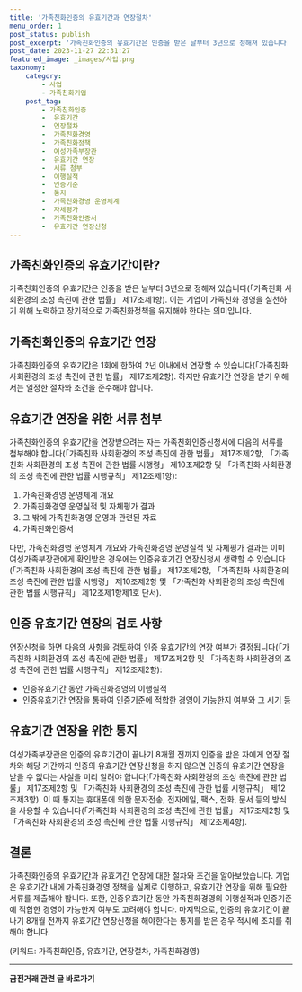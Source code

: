 ```yaml
---
title: '가족친화인증의 유효기간과 연장절차'
menu_order: 1
post_status: publish
post_excerpt: '가족친화인증의 유효기간은 인증을 받은 날부터 3년으로 정해져 있습니다  가족친화 사회환경의 조성 촉진에 관한 법률  제17조제1항 . 이는 기업이 가족친화 경영을 실천하기 위해 노력하고 장기적으로 가족친화정책을 유지해야 한다는 의미입니다.'
post_date: 2023-11-27 22:31:27
featured_image: _images/사업.png
taxonomy:
    category:
        - 사업
        - 가족친화기업
    post_tag:
        - 가족친화인증
        -  유효기간
        -  연장절차
        -  가족친화경영
        -  가족친화정책
        -  여성가족부장관
        -  유효기간 연장
        -  서류 첨부
        -  이행실적
        -  인증기준
        -  통지
        -  가족친화경영 운영체계
        -  자체평가
        -  가족친화인증서
        -  유효기간 연장신청
---
```



## 가족친화인증의 유효기간이란?
가족친화인증의 유효기간은 인증을 받은 날부터 3년으로 정해져 있습니다(「가족친화 사회환경의 조성 촉진에 관한 법률」 제17조제1항). 이는 기업이 가족친화 경영을 실천하기 위해 노력하고 장기적으로 가족친화정책을 유지해야 한다는 의미입니다.

## 가족친화인증의 유효기간 연장
가족친화인증의 유효기간은 1회에 한하여 2년 이내에서 연장할 수 있습니다(「가족친화 사회환경의 조성 촉진에 관한 법률」 제17조제2항). 하지만 유효기간 연장을 받기 위해서는 일정한 절차와 조건을 준수해야 합니다.

## 유효기간 연장을 위한 서류 첨부
가족친화인증의 유효기간을 연장받으려는 자는 가족친화인증신청서에 다음의 서류를 첨부해야 합니다(「가족친화 사회환경의 조성 촉진에 관한 법률」 제17조제2항, 「가족친화 사회환경의 조성 촉진에 관한 법률 시행령」 제10조제2항 및 「가족친화 사회환경의 조성 촉진에 관한 법률 시행규칙」 제12조제1항):
1. 가족친화경영 운영체계 개요
2. 가족친화경영 운영실적 및 자체평가 결과
3. 그 밖에 가족친화경영 운영과 관련된 자료
4. 가족친화인증서

다만, 가족친화경영 운영체계 개요와 가족친화경영 운영실적 및 자체평가 결과는 이미 여성가족부장관에게 확인받은 경우에는 인증유효기간 연장신청시 생략할 수 있습니다(「가족친화 사회환경의 조성 촉진에 관한 법률」 제17조제2항, 「가족친화 사회환경의 조성 촉진에 관한 법률 시행령」 제10조제2항 및 「가족친화 사회환경의 조성 촉진에 관한 법률 시행규칙」 제12조제1항제1호 단서).

## 인증 유효기간 연장의 검토 사항
연장신청을 하면 다음의 사항을 검토하여 인증 유효기간의 연장 여부가 결정됩니다(「가족친화 사회환경의 조성 촉진에 관한 법률」 제17조제2항 및 「가족친화 사회환경의 조성 촉진에 관한 법률 시행규칙」 제12조제2항):
- 인증유효기간 동안 가족친화경영의 이행실적
- 인증유효기간 연장을 통하여 인증기준에 적합한 경영이 가능한지 여부와 그 시기 등

## 유효기간 연장을 위한 통지
여성가족부장관은 인증의 유효기간이 끝나기 8개월 전까지 인증을 받은 자에게 연장 절차와 해당 기간까지 인증의 유효기간 연장신청을 하지 않으면 인증의 유효기간 연장을 받을 수 없다는 사실을 미리 알려야 합니다(「가족친화 사회환경의 조성 촉진에 관한 법률」 제17조제2항 및 「가족친화 사회환경의 조성 촉진에 관한 법률 시행규칙」 제12조제3항). 이 때 통지는 휴대폰에 의한 문자전송, 전자메일, 팩스, 전화, 문서 등의 방식을 사용할 수 있습니다(「가족친화 사회환경의 조성 촉진에 관한 법률」 제17조제2항 및 「가족친화 사회환경의 조성 촉진에 관한 법률 시행규칙」 제12조제4항).

## 결론
가족친화인증의 유효기간과 유효기간 연장에 대한 절차와 조건을 알아보았습니다. 기업은 유효기간 내에 가족친화경영 정책을 실제로 이행하고, 유효기간 연장을 위해 필요한 서류를 제출해야 합니다. 또한, 인증유효기간 동안 가족친화경영의 이행실적과 인증기준에 적합한 경영이 가능한지 여부도 고려해야 합니다. 마지막으로, 인증의 유효기간이 끝나기 8개월 전까지 유효기간 연장신청을 해야한다는 통지를 받은 경우 적시에 조치를 취해야 합니다.

(키워드: 가족친화인증, 유효기간, 연장절차, 가족친화경영)
<!-- wp:separator -->
<hr class="wp-block-separator has-alpha-channel-opacity"/>
<!-- /wp:separator -->

<!-- wp:group {"backgroundColor":"base","layout":{"type":"constrained"}} -->
<div class="wp-block-group has-base-background-color has-background"><!-- wp:paragraph {"align":"center","fontSize":"medium"} -->
<p class="has-text-align-center has-large-font-size"><strong>금전거래 관련 글 바로가기</strong></p>
<!-- /wp:paragraph -->


<!-- wp:latest-posts
{"categories":[{"id":13538,"count":19,"description":"","link":"https://uknowlaw.com/category/%ea%b8%88%ec%a0%84%ea%b1%b0%eb%9e%98/","name":"금전거래","slug":"금전거래","taxonomy":"category","parent":0,"meta":[],"_links":{"self":[{"href":"https://uknowlaw.com/wp-json/wp/v2/categories/13538"}],"collection":[{"href":"https://uknowlaw.com/wp-json/wp/v2/categories"}],"about":[{"href":"https://uknowlaw.com/wp-json/wp/v2/taxonomies/category"}],"wp:post_type":[{"href":"https://uknowlaw.com/wp-json/wp/v2/posts?categories=13538"}],"curies":[{"name":"wp","href":"https://api.w.org/{rel}","templated":true}]}}],"postsToShow":100,"excerptLength":28,"postLayout":"grid","columns":2,"featuredImageAlign":"left","featuredImageSizeSlug":"large","fontSize":"small"} /--></div>
<!-- /wp:group -->